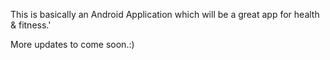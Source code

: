 This is basically an Android Application which will be a great app for health & fitness.'

More updates to come soon.:)